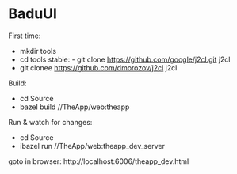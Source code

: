 # BaduUI

First time:
- mkdir tools
- cd tools
stable: - git clone https://github.com/google/j2cl.git j2cl
- git clonee https://github.com/dmorozov/j2cl j2cl

Build:
- cd Source
- bazel build //TheApp/web:theapp

Run & watch for changes:
- cd Source
- ibazel run //TheApp/web:theapp_dev_server

goto in browser:
http://localhost:6006/theapp_dev.html
